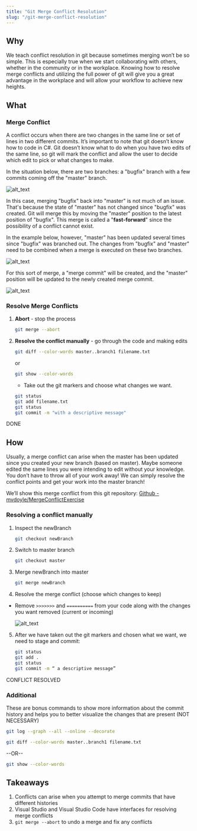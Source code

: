 ```yaml
---
title: "Git Merge Conflict Resolution"
slug: "/git-merge-conflict-resolution"
---
```


<!-- Lecture Video

<video width="100%" height="auto" controls  poster="">
  <source src="" type="video/mp4" />
</video>

--- -->

## Why

We teach conflict resolution in git because sometimes merging won’t be so simple. This is especially true when we start collaborating with others, whether in the community or in the workplace. Knowing how to resolve merge conflicts and utilizing the full power of git will give you a great advantage in the workplace and will allow your workflow to achieve new heights.

## What

### Merge Conflict

A conflict occurs when there are two changes in the same line or set of lines in two different commits. It’s important to note that git doesn’t know how to code in C#. Git doesn’t know what to do when you have two edits of the same line, so git will mark the conflict and allow the user to decide which edit to pick or what changes to make.

In the situation below, there are two branches: a "bugfix" branch with a few commits coming off the "master" branch.

![alt_text](/assets/lectures/git/git-merge-conflict-resolution1.png)

In this case, merging "bugfix" back into "master" is not much of an issue. That's because the state of "master" has not changed since "bugfix" was created. Git will merge this by moving the "master" position to the latest position of "bugfix". This merge is called a "**fast-forward**" since the possibility of a conflict cannot exist.

In the example below, however, "master" has been updated several times since "bugfix" was branched out. The changes from "bugfix" and "master" need to be combined when a merge is executed on these two branches.

![alt_text](/assets/lectures/git/git-merge-conflict-resolution2.png)

For this sort of merge, a "merge commit" will be created, and the "master" position will be updated to the newly created merge commit.

![alt_text](/assets/lectures/git/git-merge-conflict-resolution3.png)

### Resolve Merge Conflicts

1. **Abort** - stop the process

   ```sh
   git merge --abort
   ```

2. **Resolve the conflict manually** - go through the code and making edits

   ```sh
   git diff --color-words master..branch1 filename.txt
   ```

   or

   ```sh
   git show --color-words
   ```

   - Take out the git markers and choose what changes we want.

   ```sh
   git status
   git add filename.txt
   git status
   git commit -m "with a descriptive message"
   ```

DONE

## How

Usually, a merge conflict can arise when the master has been updated since you created your new branch (based on master). Maybe someone edited the same lines you were intending to edit without your knowledge. You don’t have to throw all of your work away! We can simply resolve the conflict points and get your work into the master branch!

We’ll show this merge conflict from this git repository: [Github - mvdoyle/MergeConflictExercise](https://github.com/mvdoyle/MergeConflictExercise)

### Resolving a conflict manually

1. Inspect the newBranch

   ```sh
   git checkout newBranch
   ```

2. Switch to master branch

   ```sh
   git checkout master
   ```

3. Merge newBranch into master

   ```sh
   git merge newBranch
   ```

4. Resolve the merge conflict (choose which changes to keep)

- Remove `>>>>>>>` and `==========` from your code along with the changes you want removed (current or incoming)

  ![alt_text](/assets/lectures/git/git-merge-conflict-resolution4.png)

5. After we have taken out the git markers and chosen what we want, we need to stage and commit:

   ```sh
   git status
   git add .
   git status
   git commit -m “ a descriptive message”
   ```

CONFLICT RESOLVED

### Additional

These are bonus commands to show more information about the commit history and helps you to better visualize the changes that are present (NOT NECESSARY)

```sh
git log --graph --all --online --decorate
```

```sh
git diff --color-words master..branch1 filename.txt
```

--OR--

```sh
git show --color-words
```

## Takeaways

1. Conflicts can arise when you attempt to merge commits that have different histories
2. Visual Studio and Visual Studio Code have interfaces for resolving merge conflicts
3. `git merge --abort` to undo a merge and fix any conflicts
